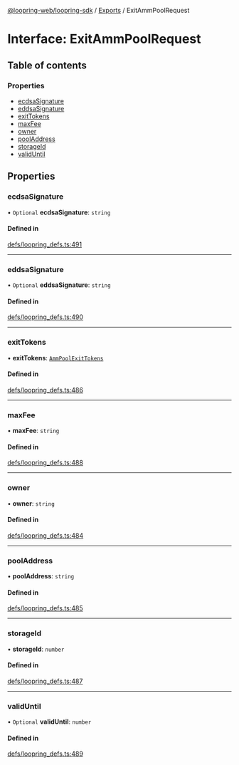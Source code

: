 [@loopring-web/loopring-sdk](../README.md) / [Exports](../modules.md) / ExitAmmPoolRequest

# Interface: ExitAmmPoolRequest

## Table of contents

### Properties

- [ecdsaSignature](ExitAmmPoolRequest.md#ecdsasignature)
- [eddsaSignature](ExitAmmPoolRequest.md#eddsasignature)
- [exitTokens](ExitAmmPoolRequest.md#exittokens)
- [maxFee](ExitAmmPoolRequest.md#maxfee)
- [owner](ExitAmmPoolRequest.md#owner)
- [poolAddress](ExitAmmPoolRequest.md#pooladdress)
- [storageId](ExitAmmPoolRequest.md#storageid)
- [validUntil](ExitAmmPoolRequest.md#validuntil)

## Properties

### ecdsaSignature

• `Optional` **ecdsaSignature**: `string`

#### Defined in

[defs/loopring_defs.ts:491](https://github.com/Loopring/loopring_sdk/blob/9d83b66/src/defs/loopring_defs.ts#L491)

___

### eddsaSignature

• `Optional` **eddsaSignature**: `string`

#### Defined in

[defs/loopring_defs.ts:490](https://github.com/Loopring/loopring_sdk/blob/9d83b66/src/defs/loopring_defs.ts#L490)

___

### exitTokens

• **exitTokens**: [`AmmPoolExitTokens`](AmmPoolExitTokens.md)

#### Defined in

[defs/loopring_defs.ts:486](https://github.com/Loopring/loopring_sdk/blob/9d83b66/src/defs/loopring_defs.ts#L486)

___

### maxFee

• **maxFee**: `string`

#### Defined in

[defs/loopring_defs.ts:488](https://github.com/Loopring/loopring_sdk/blob/9d83b66/src/defs/loopring_defs.ts#L488)

___

### owner

• **owner**: `string`

#### Defined in

[defs/loopring_defs.ts:484](https://github.com/Loopring/loopring_sdk/blob/9d83b66/src/defs/loopring_defs.ts#L484)

___

### poolAddress

• **poolAddress**: `string`

#### Defined in

[defs/loopring_defs.ts:485](https://github.com/Loopring/loopring_sdk/blob/9d83b66/src/defs/loopring_defs.ts#L485)

___

### storageId

• **storageId**: `number`

#### Defined in

[defs/loopring_defs.ts:487](https://github.com/Loopring/loopring_sdk/blob/9d83b66/src/defs/loopring_defs.ts#L487)

___

### validUntil

• `Optional` **validUntil**: `number`

#### Defined in

[defs/loopring_defs.ts:489](https://github.com/Loopring/loopring_sdk/blob/9d83b66/src/defs/loopring_defs.ts#L489)
